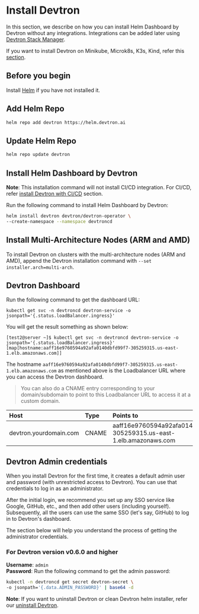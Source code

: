 # Install Devtron

In this section, we describe on how you can install Helm Dashboard by Devtron without any integrations. Integrations can be added later using [Devtron Stack Manager](../../user-guide/stack-manager.md).

If you want to install Devtron on Minikube, Microk8s, K3s, Kind, refer this [section](./Install-devtron-on-Minikube-Microk8s-K3s-Kind.md).

## Before you begin

Install [Helm](https://helm.sh/docs/intro/install/) if you have not installed it.

## Add Helm Repo

```bash
helm repo add devtron https://helm.devtron.ai
```

## Update Helm Repo
```bash
helm repo update devtron
```

## Install Helm Dashboard by Devtron

**Note**: This installation command will not install CI/CD integration. For CI/CD, refer [install Devtron with CI/CD](../install/install-devtron-with-cicd.md) section.

Run the following command to install Helm Dashboard by Devtron:

```bash
helm install devtron devtron/devtron-operator \
--create-namespace --namespace devtroncd
```


## Install Multi-Architecture Nodes (ARM and AMD)

To install Devtron on clusters with the multi-architecture nodes (ARM and AMD), append the Devtron installation command with `--set installer.arch=multi-arch`.



[//]: # (If you are planning to use Hyperion for `production deployments`, please refer to our recommended overrides for [Devtron Installation]&#40;override-default-devtron-installation-configs.md&#41;.)

[//]: # (## Installation status)

[//]: # ()
[//]: # (Run following command)

[//]: # ()
[//]: # (```bash)

[//]: # (kubectl -n devtroncd get installers installer-devtron -o jsonpath='{.status.sync.status}')

[//]: # (```)

## Devtron Dashboard

Run the following command to get the dashboard URL:

```text
kubectl get svc -n devtroncd devtron-service -o jsonpath='{.status.loadBalancer.ingress}'
```

You will get the result something as shown below:

```text
[test2@server ~]$ kubectl get svc -n devtroncd devtron-service -o jsonpath='{.status.loadBalancer.ingress}'
[map[hostname:aaff16e9760594a92afa0140dbfd99f7-305259315.us-east-1.elb.amazonaws.com]]
```

The hostname `aaff16e9760594a92afa0140dbfd99f7-305259315.us-east-1.elb.amazonaws.com` as mentioned above is the Loadbalancer URL where you can access the Devtron dashboard.

> You can also do a CNAME entry corresponding to your domain/subdomain to point to this Loadbalancer URL to access it at a custom domain.

| Host | Type | Points to |
| :--- | :--- | :--- |
| devtron.yourdomain.com | CNAME | aaff16e9760594a92afa0140dbfd99f7-305259315.us-east-1.elb.amazonaws.com |


## Devtron Admin credentials

When you install Devtron for the first time, it creates a default admin user and password (with unrestricted access to Devtron). You can use that credentials to log in as an administrator. 

After the initial login, we recommend you set up any SSO service like Google, GitHub, etc., and then add other users (including yourself). Subsequently, all the users can use the same SSO (let's say, GitHub) to log in to Devtron's dashboard.

The section below will help you understand the process of getting the administrator credentials.

### For Devtron version v0.6.0 and higher

**Username**: `admin` <br>
**Password**: Run the following command to get the admin password:

```bash
kubectl -n devtroncd get secret devtron-secret \
-o jsonpath='{.data.ADMIN_PASSWORD}' | base64 -d
```

**Note**: If you want to uninstall Devtron or clean Devtron helm installer, refer our [uninstall Devtron](../install/uninstall-devtron.md).
